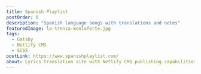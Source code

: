 ```yaml
---
title: Spanish Playlist
postOrder: 0
description: "Spanish language songs with translations and notes"
featuredImage: la-trenza-monlaferte.jpg
tags:
  - Gatsby
  - Netlify CMS
  - SCSS
postLink: https://www.spanishplaylist.com/
about: Lyrics translation site with Netlify CMS publishing capabilities
---
```

